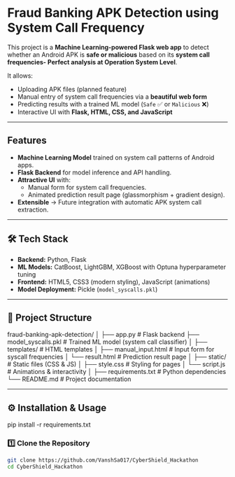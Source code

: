 #  Fraud Banking APK Detection using System Call Frequency

This project is a **Machine Learning-powered Flask web app** to detect whether an Android APK is **safe or malicious** based on its **system call frequencies- Perfect analysis at Operation System Level**.  

It allows:  
-  Uploading APK files (planned feature)  
-  Manual entry of system call frequencies via a **beautiful web form**  
-  Predicting results with a trained ML model (`Safe` ✅ or `Malicious` ❌)  
-  Interactive UI with **Flask, HTML, CSS, and JavaScript**

---

## Features
- **Machine Learning Model** trained on system call patterns of Android apps.  
- **Flask Backend** for model inference and API handling.  
- **Attractive UI** with:
  - Manual form for system call frequencies.
  - Animated prediction result page (glassmorphism + gradient design).  
- **Extensible** → Future integration with automatic APK system call extraction.

---

## 🛠️ Tech Stack
- **Backend:** Python, Flask  
- **ML Models:** CatBoost, LightGBM, XGBoost with Optuna hyperparameter tuning  
- **Frontend:** HTML5, CSS3 (modern styling), JavaScript (animations)  
- **Model Deployment:** Pickle (`model_syscalls.pkl`)  

---

## 📂 Project Structure
fraud-banking-apk-detection/
│
├── app.py # Flask backend
├── model_syscalls.pkl # Trained ML model (system call classifier)
│
├── templates/ # HTML templates
│ ├── manual_input.html # Input form for syscall frequencies
│ └── result.html # Prediction result page
│
├── static/ # Static files (CSS & JS)
│ ├── style.css # Styling for pages
│ └── script.js # Animations & interactivity
│
├── requirements.txt # Python dependencies
└── README.md # Project documentation


---

## ⚙️ Installation & Usage
pip install -r requirements.txt

### 1️⃣ Clone the Repository
```bash
git clone https://github.com/VanshSa017/CyberShield_Hackathon 
cd CyberShield_Hackathon 
